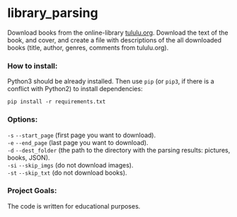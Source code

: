 # library_parsing

Download books from the online-library [tululu.org](https://tululu.org/). Download the text of the book, and cover, and create a file with descriptions of the all downloaded books (title, author, genres, comments from tululu.org).

### How to install:

Python3 should be already installed. 
Then use `pip` (or `pip3`, if there is a conflict with Python2) to install dependencies:
```
pip install -r requirements.txt
```

### Options:

`-s` `--start_page` (first page you want to download). <br />
`-e` `--end_page` (last page you want to download). <br />
`-d` `--dest_folder` (the path to the directory with the parsing results: pictures, books, JSON). <br />
`-si` `--skip_imgs` (do not download images). <br />
`-st` `--skip_txt` (do not download books).

### Project Goals:

The code is written for educational purposes.
